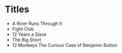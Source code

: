 # Titles

* A River Runs Through It
* Fight  Club
* 12 Years a Slave
* The Big Short
* 12 Monkeys
The Curious Case of Benjamin Button
